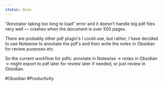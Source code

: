 ```yaml
---
status: Done
---
```

"Annotator taking too long to load" error and it doesn't handle big pdf files very well  — crashes when the document is over 500 pages. 

There are probably other pdf plugin's I could use, but rather, I have decided to use Notewise to annotate the pdf's and then write the notes in Obsidian for review purposes etc. 

So the current workflow for pdfs: annotate in Notewise -> notes in Obsidian -> might export to pdf later for review later if needed, or just review in Obsidian. 

#Obsidian #Productivity 

